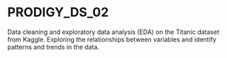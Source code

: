 # PRODIGY_DS_02
Data cleaning and exploratory data analysis (EDA) on the Titanic dataset from Kaggle. Exploring the relationships between variables and identify patterns and trends in the data.
